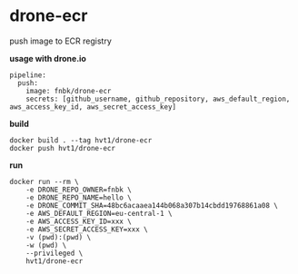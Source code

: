 # drone-ecr

push image to ECR registry

**usage with drone.io**
```
pipeline:
  push:
	image: fnbk/drone-ecr
	secrets: [github_username, github_repository, aws_default_region, aws_access_key_id, aws_secret_access_key]
```

**build**
```
docker build . --tag hvt1/drone-ecr
docker push hvt1/drone-ecr
```

**run**
```
docker run --rm \
    -e DRONE_REPO_OWNER=fnbk \
    -e DRONE_REPO_NAME=hello \
    -e DRONE_COMMIT_SHA=48bc6acaaea144b068a307b14cbdd19768861a08 \
    -e AWS_DEFAULT_REGION=eu-central-1 \
    -e AWS_ACCESS_KEY_ID=xxx \
    -e AWS_SECRET_ACCESS_KEY=xxx \
    -v (pwd):(pwd) \
    -w (pwd) \
    --privileged \
    hvt1/drone-ecr
```